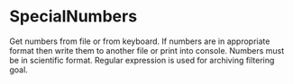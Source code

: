 # SpecialNumbers

Get numbers from file or from keyboard. If numbers are in appropriate format
then write them to another file or print into console. Numbers must be in
scientific format. Regular expression is used for archiving filtering goal.
